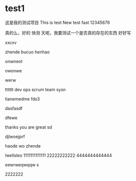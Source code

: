 # test1
这是我的测试项目
This is test
New test fast
12345676

真的么，好的
快测
天呢，我要测试一个是否真的存在的东西 
好好写

xxcxv


zhende bucuo henhao



onwneot


owonwe 

werw


tttttt
dev ops scrum team sysn

tianemedme fds3



dasfasdf

dfewe

thanks you are great
sd


djlwoejprf



haode wo zhende 



lwellsleo
1111111111111
22222222222
4444444444444




eewrweqwqqw
s



2222222
